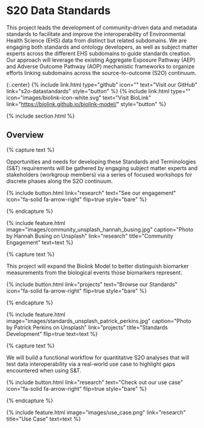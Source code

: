 ---
---

# S2O Data Standards

This project leads the development of community-driven data and metadata standards to facilitate and improve the interoperability of Environmental Health Science (EHS) data from distinct but related subdomains. We are engaging both standards and ontology developers, as well as subject matter experts across the different EHS subdomains to guide standards creation. Our approach will leverage the existing Aggregate Exposure Pathway (AEP) and Adverse Outcome Pathway (AOP) mechanistic frameworks to organize efforts linking subdomains across the source-to-outcome (S2O) continuum.   

{:.center}
{%
  include link.html
  type="github"
  icon=""
  text="Visit our GitHub"
  link="s2o-datastandards"
  style="button"
%}
{%
  include link.html
  type=""
  icon="images/biolink-icon-white.svg"
  text="Visit BioLink"
  link="https://biolink.github.io/biolink-model/"
  style="button"
%}

{% include section.html %}

## Overview

{% capture text %}

Opportunities and needs for developing these Standards and Terminologies (S&T) requirements will be gathered by engaging subject matter experts and stakeholders (workgroup members) via a series of focused workshops for discrete phases along the S2O continuum.

{%
  include button.html
  link="research"
  text="See our engagement"
  icon="fa-solid fa-arrow-right"
  flip=true
  style="bare"
%}

{% endcapture %}

{%
  include feature.html
  image="images/community_unsplash_hannah_busing.jpg"
  caption="Photo by Hannah Busing on Unsplash"
  link="research"
  title="Community Engagement"
  text=text
%}

{% capture text %}

This project will expand the Biolink Model to better distinguish biomarker measurements from the biological events those biomarkers represent.

{%
  include button.html
  link="projects"
  text="Browse our Standards"
  icon="fa-solid fa-arrow-right"
  flip=true
  style="bare"
%}

{% endcapture %}

{%
  include feature.html
  image="images/standards_unsplash_patrick_perkins.jpg"
  caption="Photo by Patrick Perkins on Unsplash"
  link="projects"
  title="Standards Development"
  flip=true
  text=text
%}

{% capture text %}

We will build a functional workflow for quantitative S2O analyses that will test data interoperability via a real-world use case to highlight gaps encountered when using S&T.

{%
  include button.html
  link="research"
  text="Check out our use case"
  icon="fa-solid fa-arrow-right"
  flip=true
  style="bare"
%}

{% endcapture %}

{%
  include feature.html
  image="images/use_case.png"
  link="research"
  title="Use Case"
  text=text
%}
